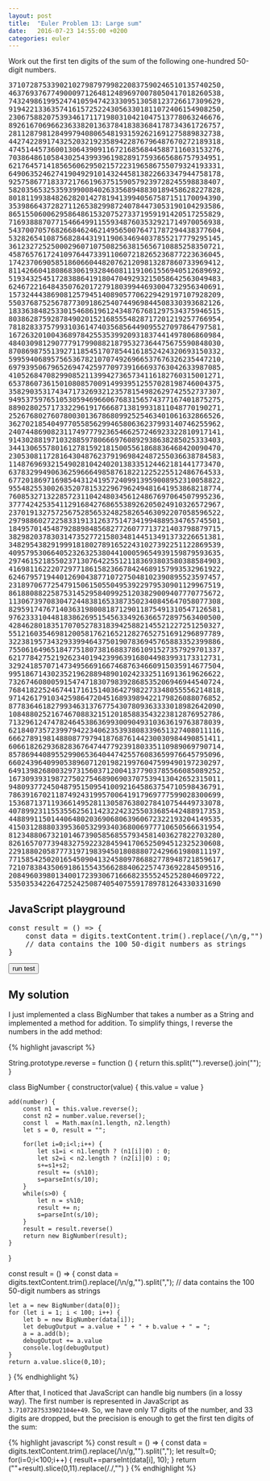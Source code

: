 ```yaml
---
layout: post
title:  "Euler Problem 13: Large sum"
date:   2016-07-23 14:55:00 +0200
categories: euler
---
```

Work out the first ten digits of the sum of the following one-hundred 50-digit numbers.

<pre id="digits">
37107287533902102798797998220837590246510135740250,
46376937677490009712648124896970078050417018260538,
74324986199524741059474233309513058123726617309629,
91942213363574161572522430563301811072406154908250,
23067588207539346171171980310421047513778063246676,
89261670696623633820136378418383684178734361726757,
28112879812849979408065481931592621691275889832738,
44274228917432520321923589422876796487670272189318,
47451445736001306439091167216856844588711603153276,
70386486105843025439939619828917593665686757934951,
62176457141856560629502157223196586755079324193331,
64906352462741904929101432445813822663347944758178,
92575867718337217661963751590579239728245598838407,
58203565325359399008402633568948830189458628227828,
80181199384826282014278194139940567587151170094390,
35398664372827112653829987240784473053190104293586,
86515506006295864861532075273371959191420517255829,
71693888707715466499115593487603532921714970056938,
54370070576826684624621495650076471787294438377604,
53282654108756828443191190634694037855217779295145,
36123272525000296071075082563815656710885258350721,
45876576172410976447339110607218265236877223636045,
17423706905851860660448207621209813287860733969412,
81142660418086830619328460811191061556940512689692,
51934325451728388641918047049293215058642563049483,
62467221648435076201727918039944693004732956340691,
15732444386908125794514089057706229429197107928209,
55037687525678773091862540744969844508330393682126,
18336384825330154686196124348767681297534375946515,
80386287592878490201521685554828717201219257766954,
78182833757993103614740356856449095527097864797581,
16726320100436897842553539920931837441497806860984,
48403098129077791799088218795327364475675590848030,
87086987551392711854517078544161852424320693150332,
59959406895756536782107074926966537676326235447210,
69793950679652694742597709739166693763042633987085,
41052684708299085211399427365734116182760315001271,
65378607361501080857009149939512557028198746004375,
35829035317434717326932123578154982629742552737307,
94953759765105305946966067683156574377167401875275,
88902802571733229619176668713819931811048770190271,
25267680276078003013678680992525463401061632866526,
36270218540497705585629946580636237993140746255962,
24074486908231174977792365466257246923322810917141,
91430288197103288597806669760892938638285025333403,
34413065578016127815921815005561868836468420090470,
23053081172816430487623791969842487255036638784583,
11487696932154902810424020138335124462181441773470,
63783299490636259666498587618221225225512486764533,
67720186971698544312419572409913959008952310058822,
95548255300263520781532296796249481641953868218774,
76085327132285723110424803456124867697064507995236,
37774242535411291684276865538926205024910326572967,
23701913275725675285653248258265463092207058596522,
29798860272258331913126375147341994889534765745501,
18495701454879288984856827726077713721403798879715,
38298203783031473527721580348144513491373226651381,
34829543829199918180278916522431027392251122869539,
40957953066405232632538044100059654939159879593635,
29746152185502371307642255121183693803580388584903,
41698116222072977186158236678424689157993532961922,
62467957194401269043877107275048102390895523597457,
23189706772547915061505504953922979530901129967519,
86188088225875314529584099251203829009407770775672,
11306739708304724483816533873502340845647058077308,
82959174767140363198008187129011875491310547126581,
97623331044818386269515456334926366572897563400500,
42846280183517070527831839425882145521227251250327,
55121603546981200581762165212827652751691296897789,
32238195734329339946437501907836945765883352399886,
75506164965184775180738168837861091527357929701337,
62177842752192623401942399639168044983993173312731,
32924185707147349566916674687634660915035914677504,
99518671430235219628894890102423325116913619626622,
73267460800591547471830798392868535206946944540724,
76841822524674417161514036427982273348055556214818,
97142617910342598647204516893989422179826088076852,
87783646182799346313767754307809363333018982642090,
10848802521674670883215120185883543223812876952786,
71329612474782464538636993009049310363619763878039,
62184073572399794223406235393808339651327408011116,
66627891981488087797941876876144230030984490851411,
60661826293682836764744779239180335110989069790714,
85786944089552990653640447425576083659976645795096,
66024396409905389607120198219976047599490197230297,
64913982680032973156037120041377903785566085089252,
16730939319872750275468906903707539413042652315011,
94809377245048795150954100921645863754710598436791,
78639167021187492431995700641917969777599028300699,
15368713711936614952811305876380278410754449733078,
40789923115535562561142322423255033685442488917353,
44889911501440648020369068063960672322193204149535,
41503128880339536053299340368006977710650566631954,
81234880673210146739058568557934581403627822703280,
82616570773948327592232845941706525094512325230608,
22918802058777319719839450180888072429661980811197,
77158542502016545090413245809786882778948721859617,
72107838435069186155435662884062257473692284509516,
20849603980134001723930671666823555245252804609722,
53503534226472524250874054075591789781264330331690
</pre>

## JavaScript playground
<pre class="edit">
const result = () => {
    const data = digits.textContent.trim().replace(/\n/g,"").split(",");
    // data contains the 100 50-digit numbers as strings
}
</pre>
<button class="test" id="buttonTest0"> run test </button>
<script type="text/html" class="test" id="test0">
(result() == "5537376230")
</script>

## My solution

<div class="spoiler">

<p>I just implemented a class BigNumber that takes a number as a String and implemented a method for addition.
To simplify things, I reverse the numbers in the add method:</p>

{% highlight javascript %}

String.prototype.reverse = function () {
    return this.split("").reverse().join("");
}

class BigNumber {
    constructor(value) {
        this.value = value
    }

    add(number) {
        const n1 = this.value.reverse();
        const n2 = number.value.reverse();
        const l  = Math.max(n1.length, n2.length)
        let s = 0, result = "";
        
        for(let i=0;i<l;i++) {
            let s1=i < n1.length ? (n1[i]|0) : 0;
            let s2=i < n2.length ? (n2[i]|0) : 0;
            s+=s1+s2;
            result += (s%10);
            s=parseInt(s/10);
        }
        while(s>0) {
            let n = s%10;
            result += n;
            s=parseInt(s/10);
        }
        result = result.reverse()
        return new BigNumber(result);
    }
}

const result = () => {
    const data = digits.textContent.trim().replace(/\n/g,"").split(",");
    // data contains the 100 50-digit numbers as strings
    
    let a = new BigNumber(data[0]);
    for (let i = 1; i < 100; i++) {
        let b = new BigNumber(data[i]);
        let debugOutput = a.value + " + " + b.value + " = "; 
        a = a.add(b);
        debugOutput += a.value
        console.log(debugOutput)
    }
    return a.value.slice(0,10);
}
{% endhighlight %}

<p>After that, I noticed that JavaScript can handle big numbers (in a lossy way). The first number is represented in JavaScript as <code>3.7107287533902104e+49</code>.
So, we have only 17 digits of the number, and 33 digits are dropped, but the precision is enough to get the first ten digits of the sum:</p>

{% highlight javascript %}
const result = () => {
    const data = digits.textContent.trim().replace(/\n/g,"").split(",");
    let result=0;
    for(i=0;i<100;i++) {
        result+=parseInt(data[i], 10);
    }
    return (""+result).slice(0,11).replace(/\./,"")
}
{% endhighlight %}


</div>
